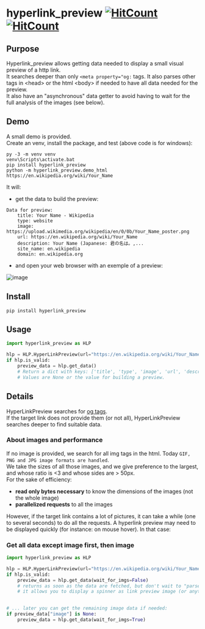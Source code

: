 # hyperlink_preview [![HitCount](https://hits.dwyl.com/gri38/hyperlink_preview.svg?style=flat-square)](http://hits.dwyl.com/gri38/hyperlink_preview) [![HitCount](https://hits.dwyl.com/gri38/hyperlink_preview.svg?style=flat-square&show=unique)](http://hits.dwyl.com/gri38/hyperlink_preview)

## Purpose

Hyperlink_preview allows getting data needed to display a small visual preview of a http link.  
It searches deeper than only `<meta property="og:` tags. It also parses other tags in \<head\> or the html \<body\> if needed to have all data needed for the preview.  
It also have an "asynchronous" data getter to avoid having to wait for the full analysis of the images (see below).

## Demo
A small demo is provided.  
Create an venv, install the package, and test (above code is for windows):
```
py -3 -m venv venv
venv\Scripts\activate.bat
pip install hyperlink_preview
python -m hyperlink_preview.demo_html https://en.wikipedia.org/wiki/Your_Name
```
It will:
- get the data to build the preview:
```
Data for preview:
    title: Your Name - Wikipedia
    type: website
    image: https://upload.wikimedia.org/wikipedia/en/0/0b/Your_Name_poster.png
    url: https://en.wikipedia.org/wiki/Your_Name
    description: Your Name (Japanese: 君の名は。,...
    site_name: en.wikipedia
    domain: en.wikipedia.org
```
- and open your web browser with an exemple of a preview:


![image](https://user-images.githubusercontent.com/26554495/151885801-10da1770-6b4a-4633-8541-3be7a275c755.png)

## Install

```
pip install hyperlink_preview
```

## Usage

```python
import hyperlink_preview as HLP

hlp = HLP.HyperLinkPreview(url="https://en.wikipedia.org/wiki/Your_Name")
if hlp.is_valid:
    preview_data = hlp.get_data()
    # Return a dict with keys: ['title', 'type', 'image', 'url', 'description', 'site_name']
    # Values are None or the value for building a preview.
```

## Details

HyperLinkPreview searches for [og tags](https://ogp.me/).  
If the target link does not provide them (or not all), HyperLinkPreview searches deeper to find suitable data.  

### About images and performance

If no image is provided, we search for all img tags in the html. Today `GIF, PNG and JPG image formats are handled`.  
We take the sizes of all those images, and we give preference to the largest, and whose ratio is <3 and whose sides are > 50px.  
For the sake of efficiency:
  - **read only bytes necessary** to know the dimensions of the images (not the whole image)
  - **parallelized requests** to all the images

However, if the target link contains a lot of pictures, it can take a while (one to several seconds) to do all the requests. A hyperlink preview may need to be displayed quickly (for instance: on mouse hover). In that case:

### Get all data except image first, then image
```python
import hyperlink_preview as HLP

hlp = HLP.HyperLinkPreview(url="https://en.wikipedia.org/wiki/Your_Name")
if hlp.is_valid:
    preview_data = hlp.get_data(wait_for_imgs=False)
    # returns as soon as the data are fetched, but don't wait to "parse" all images tags if needed.
    # it allows you to display a spinner as link preview image (or anything else to keep your user waiting).
    

# ... later you can get the remaining image data if needed:
if preview_data["image"] is None:
    preview_data = hlp.get_data(wait_for_imgs=True)
```
